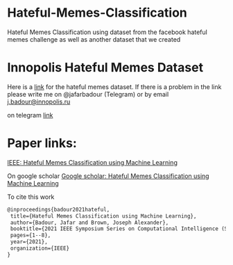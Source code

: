 # Hateful-Memes-Classification
Hateful Memes Classification using dataset from the facebook hateful memes challenge as well as another dataset that we created


# Innopolis Hateful Memes Dataset

Here is a [link](https://drive.google.com/drive/folders/1tYQnJc3oZHqZta9kn5pi4V87hppv10Mq?usp=sharing) for the hateful memes dataset. If there is a problem in the link please write me on @jafarbadour (Telegram) or by email j.badour@innopolis.ru


on telegram   [link](https://t.me/innopolishmdataset/2)


# Paper links:

 [IEEE: Hateful Memes Classification using Machine Learning](https://ieeexplore.ieee.org/document/9659896) 
 
 On google scholar  [Google scholar: Hateful Memes Classification using Machine Learning](https://scholar.google.com/citations?view_op=view_citation&hl=en&user=DN_eXY8AAAAJ&citation_for_view=DN_eXY8AAAAJ:u-x6o8ySG0sC) 
 
 To cite this work
 
 ```tex
 @inproceedings{badour2021hateful,
  title={Hateful Memes Classification using Machine Learning},
  author={Badour, Jafar and Brown, Joseph Alexander},
  booktitle={2021 IEEE Symposium Series on Computational Intelligence (SSCI)},
  pages={1--8},
  year={2021},
  organization={IEEE}
}
 ```
